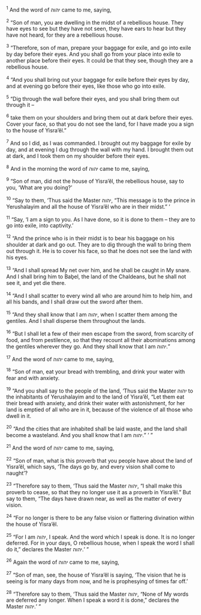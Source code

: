 <sup>1</sup> And the word of יהוה came to me, saying,

<sup>2</sup> “Son of man, you are dwelling in the midst of a rebellious house. They have eyes to see but they have not seen, they have ears to hear but they have not heard, for they are a rebellious house.

<sup>3</sup> “Therefore, son of man, prepare your baggage for exile, and go into exile by day before their eyes. And you shall go from your place into exile to another place before their eyes. It could be that they see, though they are a rebellious house.

<sup>4</sup> “And you shall bring out your baggage for exile before their eyes by day, and at evening go before their eyes, like those who go into exile.

<sup>5</sup> “Dig through the wall before their eyes, and you shall bring them out through it –

<sup>6</sup> take them on your shoulders and bring them out at dark before their eyes. Cover your face, so that you do not see the land, for I have made you a sign to the house of Yisra’ĕl.”

<sup>7</sup> And so I did, as I was commanded. I brought out my baggage for exile by day, and at evening I dug through the wall with my hand. I brought them out at dark, and I took them on my shoulder before their eyes.

<sup>8</sup> And in the morning the word of יהוה came to me, saying,

<sup>9</sup> “Son of man, did not the house of Yisra’ĕl, the rebellious house, say to you, ‘What are you doing?’

<sup>10</sup> “Say to them, ‘Thus said the Master יהוה, “This message is to the prince in Yerushalayim and all the house of Yisra’ĕl who are in their midst.” ’

<sup>11</sup> “Say, ‘I am a sign to you. As I have done, so it is done to them – they are to go into exile, into captivity.’

<sup>12</sup> “And the prince who is in their midst is to bear his baggage on his shoulder at dark and go out. They are to dig through the wall to bring them out through it. He is to cover his face, so that he does not see the land with his eyes.

<sup>13</sup> “And I shall spread My net over him, and he shall be caught in My snare. And I shall bring him to Baḇel, the land of the Chaldeans, but he shall not see it, and yet die there.

<sup>14</sup> “And I shall scatter to every wind all who are around him to help him, and all his bands, and I shall draw out the sword after them.

<sup>15</sup> “And they shall know that I am יהוה, when I scatter them among the gentiles. And I shall disperse them throughout the lands.

<sup>16</sup> “But I shall let a few of their men escape from the sword, from scarcity of food, and from pestilence, so that they recount all their abominations among the gentiles wherever they go. And they shall know that I am יהוה.”

<sup>17</sup> And the word of יהוה came to me, saying,

<sup>18</sup> “Son of man, eat your bread with trembling, and drink your water with fear and with anxiety.

<sup>19</sup> “And you shall say to the people of the land, ‘Thus said the Master יהוה to the inhabitants of Yerushalayim and to the land of Yisra’ĕl, “Let them eat their bread with anxiety, and drink their water with astonishment, for her land is emptied of all who are in it, because of the violence of all those who dwell in it.

<sup>20</sup> “And the cities that are inhabited shall be laid waste, and the land shall become a wasteland. And you shall know that I am יהוה.” ’ ”

<sup>21</sup> And the word of יהוה came to me, saying,

<sup>22</sup> “Son of man, what is this proverb that you people have about the land of Yisra’ĕl, which says, ‘The days go by, and every vision shall come to naught’?

<sup>23</sup> “Therefore say to them, ‘Thus said the Master יהוה, “I shall make this proverb to cease, so that they no longer use it as a proverb in Yisra’ĕl.” But say to them, “The days have drawn near, as well as the matter of every vision.

<sup>24</sup> “For no longer is there to be any false vision or flattering divination within the house of Yisra’ĕl.

<sup>25</sup> “For I am יהוה, I speak. And the word which I speak is done. It is no longer deferred. For in your days, O rebellious house, when I speak the word I shall do it,” declares the Master יהוה.’ ”

<sup>26</sup> Again the word of יהוה came to me, saying,

<sup>27</sup> “Son of man, see, the house of Yisra’ĕl is saying, ‘The vision that he is seeing is for many days from now, and he is prophesying of times far off.’

<sup>28</sup> “Therefore say to them, ‘Thus said the Master יהוה, “None of My words are deferred any longer. When I speak a word it is done,” declares the Master יהוה.’ ”

